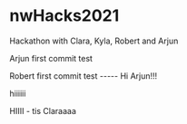 # nwHacks2021
Hackathon with Clara, Kyla, Robert and Arjun


Arjun first commit test

Robert first commit test ----- Hi Arjun!!!



hiiiiii 

HIIII - tis Claraaaa